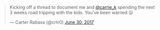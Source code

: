 <blockquote class="twitter-tweet" data-lang="en"><p lang="en" dir="ltr">Kicking off a thread to document me and <a href="https://twitter.com/carrie_k">@carrie_k</a> spending the next 3 weeks road tripping with the kids. You&#39;ve been warned 😛</p>&mdash; Carter Rabasa (@crtr0) <a href="https://twitter.com/crtr0/status/880869367201673216">June 30, 2017</a></blockquote>
<script async src="//platform.twitter.com/widgets.js" charset="utf-8"></script>
